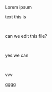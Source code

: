 <p>Lorem ipsum</p><p>text this is</p><p><br></p><p>can we edit this file?</p><p><br></p><p>yes we can</p><p><br></p><p>vvv</p><p>gggg</p>